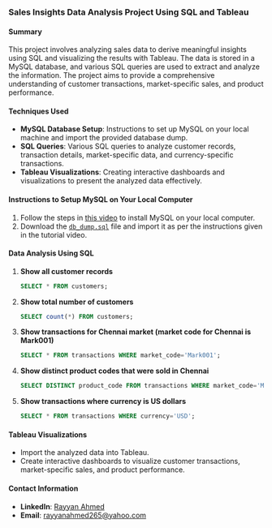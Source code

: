 ### Sales Insights Data Analysis Project Using SQL and Tableau

#### Summary
This project involves analyzing sales data to derive meaningful insights using SQL and visualizing the results with Tableau. The data is stored in a MySQL database, and various SQL queries are used to extract and analyze the information. The project aims to provide a comprehensive understanding of customer transactions, market-specific sales, and product performance.

#### Techniques Used
- **MySQL Database Setup**: Instructions to set up MySQL on your local machine and import the provided database dump.
- **SQL Queries**: Various SQL queries to analyze customer records, transaction details, market-specific data, and currency-specific transactions.
- **Tableau Visualizations**: Creating interactive dashboards and visualizations to present the analyzed data effectively.

#### Instructions to Setup MySQL on Your Local Computer
1. Follow the steps in [this video](https://www.youtube.com/watch?v=WuBcTJnIuzo) to install MySQL on your local computer.
2. Download the [`db_dump.sql`](command:_github.copilot.openRelativePath?%5B%7B%22scheme%22%3A%22file%22%2C%22authority%22%3A%22%22%2C%22path%22%3A%22%2Fr%3A%2Fproject%2Fpower%20bi%2F2_SalesInsightsTableau%2Fdb_dump.sql%22%2C%22query%22%3A%22%22%2C%22fragment%22%3A%22%22%7D%5D "r:\project\power bi\2_SalesInsightsTableau\db_dump.sql") file and import it as per the instructions given in the tutorial video.

#### Data Analysis Using SQL
1. **Show all customer records**
    ```sql
    SELECT * FROM customers;
    ```

2. **Show total number of customers**
    ```sql
    SELECT count(*) FROM customers;
    ```

3. **Show transactions for Chennai market (market code for Chennai is Mark001)**
    ```sql
    SELECT * FROM transactions WHERE market_code='Mark001';
    ```

4. **Show distinct product codes that were sold in Chennai**
    ```sql
    SELECT DISTINCT product_code FROM transactions WHERE market_code='Mark001';
    ```

5. **Show transactions where currency is US dollars**
    ```sql
    SELECT * FROM transactions WHERE currency='USD';
    ```

#### Tableau Visualizations
- Import the analyzed data into Tableau.
- Create interactive dashboards to visualize customer transactions, market-specific sales, and product performance.

#### Contact Information
- **LinkedIn**: [Rayyan Ahmed](https://www.linkedin.com/in/rayyan-ahmed9477/)
- **Email**: rayyanahmed265@yahoo.com
